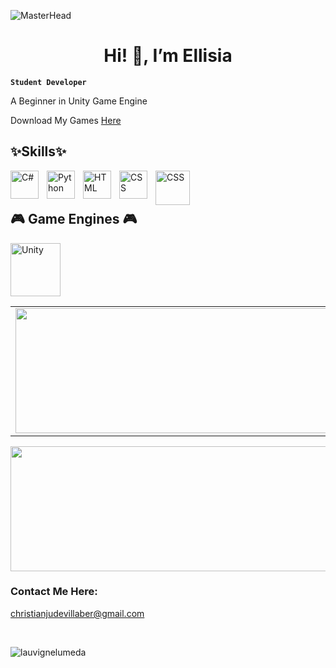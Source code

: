 ![MasterHead](https://github.com/user-attachments/assets/9099d646-d9ac-4437-a1ee-1bc91dc15c3a)

<h1 align="center">Hi! 🌸, I’m Ellisia</h1>

**` Student Developer `**

<p>A Beginner in Unity Game Engine</p>
<p>Download My Games <a href="https://ellisya.itch.io/">Here</a></p>

<h2>✨Skills✨</h2>

<img align="left" alt="C#" width="45px" style="padding-right:10px;" src="https://cdn.jsdelivr.net/gh/devicons/devicon/icons/csharp/csharp-original.svg" />
<img align="left" alt="Python" width="45px" style="padding-right:10px;" src="https://cdn.jsdelivr.net/gh/devicons/devicon/icons/python/python-original.svg" />
<img align="left" alt="HTML" width="45px" style="padding-right:10px;" src="https://cdn.jsdelivr.net/gh/devicons/devicon/icons/html5/html5-plain.svg" />
<img align="left" alt="CSS" width="45px" style="padding-right:10px;" src="https://cdn.jsdelivr.net/gh/devicons/devicon/icons/css3/css3-plain.svg" />
<img  align="left" alt="CSS" width="55px" style="padding-right:10px;" src='https://cdn.jsdelivr.net/gh/devicons/devicon/icons/mysql/mysql-original-wordmark.svg'>

<br><br>

<h2>🎮 Game Engines 🎮</h2>
<img align="left" alt="Unity" width="80px" height="85" style="padding-right:10px;" src="https://cdn.jsdelivr.net/gh/devicons/devicon@latest/icons/unity/unity-original-wordmark.svg" />

<br><br><br><br><br>

<table>
  <td align="center">
    <img align="center" width="600px" height="200px" src="https://github-readme-stats.vercel.app/api/top-langs/?username=Ellisia-Dev&hide_progress=true&theme=tokyonight"/>
  </td>
  <td align="center">
    <img align="center" width="600px" height="200px" src="https://github-readme-stats.vercel.app/api?username=Ellisia-Dev&show_icons=true&theme=tokyonight"/>
  </td>
</table>

<div align="center">
<img align="center" width="600px" height="200px" src="https://github-readme-streak-stats.herokuapp.com/?user=Ellisia-Dev&theme=tokyonight"/>
</div>

### Contact Me Here:
christianjudevillaber@gmail.com

<br>
<p align="left"> <img src="https://komarev.com/ghpvc/?username=Ellisia-Dev&label=Profile%20views&color=0e75b6&style=flat" alt="lauvignelumeda" /> </p>
